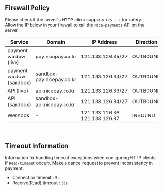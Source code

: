## Firewall Policy
Please check if the server's HTTP client supports `TLS 1.2` for safety.  
Allow the IP below in your firewall to call the `Nice-payments` API on the server.  

| Service              | Domain                    | IP Address                      | Direction       |
|--------------------|---------------------------|------------------------------------|----------|
| payment window (live)   | pay.nicepay.co.kr         | 121.133.126.85/27                  | OUTBOUND |
| payment window (sandbox)  | sandbox-pay.nicepay.co.kr | 121.133.126.84/27                  | OUTBOUND |
| API (live)  | api.nicepay.co.kr         | 121.133.126.83/27                  | OUTBOUND |
| API (sandbox) | sandbox-api.nicepay.co.kr | 121.133.126.84/27                  | OUTBOUND |
| Webhook  | -  | 121.133.126.86 <br> 121.133.126.87 | INBOUND  |

<br>

## Timeout Information

Information for handling timeout exceptions when configuring HTTP clients.  
If `Read-timeout` occurs, Make a cancel request to prevent inconsistency in payment.  

- Connection timeout : `5s`
- Receive(Read) timeout : `30s`
